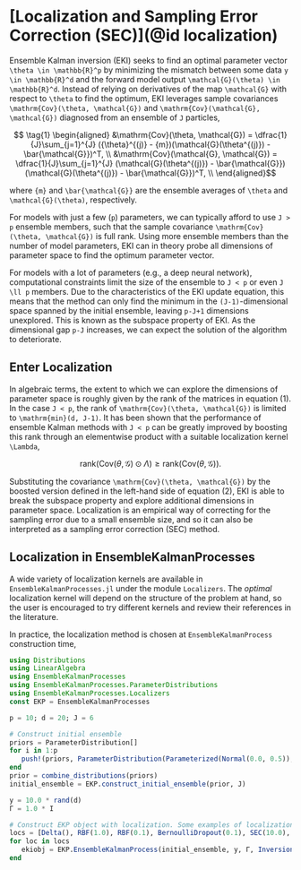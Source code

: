 # [Localization and Sampling Error Correction (SEC)](@id localization)

Ensemble Kalman inversion (EKI) seeks to find an optimal parameter vector ``\theta \in \mathbb{R}^p`` by minimizing the mismatch between some data ``y \in \mathbb{R}^d`` and the forward model output ``\mathcal{G}(\theta) \in \mathbb{R}^d``. Instead of relying on derivatives of the map ``\mathcal{G}`` with respect to ``\theta`` to find the optimum, EKI leverages sample covariances ``\mathrm{Cov}(\theta, \mathcal{G})`` and  ``\mathrm{Cov}(\mathcal{G}, \mathcal{G})`` diagnosed from an ensemble of ``J`` particles,

```math
   \tag{1}
   \begin{aligned}
         &\mathrm{Cov}(\theta, \mathcal{G}) = \dfrac{1}{J}\sum_{j=1}^{J}
        ({\theta}^{(j)} - {m})(\mathcal{G}(\theta^{(j)}) - \bar{\mathcal{G}})^T, \\

        &\mathrm{Cov}(\mathcal{G}, \mathcal{G}) = \dfrac{1}{J}\sum_{j=1}^{J}
        (\mathcal{G}(\theta^{(j)}) - \bar{\mathcal{G}})(\mathcal{G}(\theta^{(j)}) - \bar{\mathcal{G}})^T, \\
    \end{aligned}
```
where ``{m}`` and ``\bar{\mathcal{G}}`` are the ensemble averages of ``\theta`` and ``\mathcal{G}(\theta)``, respectively.

For models with just a few (``p``) parameters, we can typically afford to use ``J > p`` ensemble members, such that the sample covariance  ``\mathrm{Cov}(\theta, \mathcal{G})`` is full rank. Using more ensemble members than the number of model parameters, EKI can in theory probe all dimensions of parameter space to find the optimum parameter vector.

For models with a lot of parameters (e.g., a deep neural network), computational constraints limit the size of the ensemble to ``J < p`` or even ``J \ll p`` members. Due to the characteristics of the EKI update equation, this means that the method can only find the minimum in the ``(J-1)``-dimensional space spanned by the initial ensemble, leaving ``p-J+1`` dimensions unexplored. This is known as the subspace property of EKI. As the dimensional gap ``p-J`` increases, we can expect the solution of the algorithm to deteriorate.

## Enter Localization

In algebraic terms, the extent to which we can explore the dimensions of parameter space is roughly given by the rank of the matrices in equation (1). In the case ``J < p``, the rank of ``\mathrm{Cov}(\theta, \mathcal{G})`` is limited to ``\mathrm{min}(d, J-1)``. It has been shown that the performance of ensemble Kalman methods with ``J < p`` can be greatly improved by boosting this rank through an elementwise product with a suitable localization kernel ``\Lambda``,

```math
\tag{2} \mathrm{rank}(\mathrm{Cov}(\theta, \mathcal{G}) \odot \Lambda) \geq \mathrm{rank}(\mathrm{Cov}(\theta, \mathcal{G})).
```

Substituting the covariance ``\mathrm{Cov}(\theta, \mathcal{G})`` by the boosted version defined in the left-hand side of equation (2), EKI is able to break the subspace property and explore additional dimensions in parameter space. Localization is an empirical way of correcting for the sampling error due to a small ensemble size, and so it can also be interpreted as a sampling error correction (SEC) method.

## Localization in EnsembleKalmanProcesses

A wide variety of localization kernels are available in `EnsembleKalmanProcesses.jl` under the module `Localizers`. The *optimal* localization kernel will depend on the structure of the problem at hand, so the user is encouraged to try different kernels and review their references in the literature.

In practice, the localization method is chosen at `EnsembleKalmanProcess` construction time,

```julia
using Distributions
using LinearAlgebra
using EnsembleKalmanProcesses
using EnsembleKalmanProcesses.ParameterDistributions
using EnsembleKalmanProcesses.Localizers
const EKP = EnsembleKalmanProcesses

p = 10; d = 20; J = 6

# Construct initial ensemble
priors = ParameterDistribution[]
for i in 1:p
   push!(priors, ParameterDistribution(Parameterized(Normal(0.0, 0.5)), no_constraint(), string("u", i)))
end
prior = combine_distributions(priors)
initial_ensemble = EKP.construct_initial_ensemble(prior, J)

y = 10.0 * rand(d)
Γ = 1.0 * I

# Construct EKP object with localization. Some examples of localization methods:
locs = [Delta(), RBF(1.0), RBF(0.1), BernoulliDropout(0.1), SEC(10.0), SECFisher(), SEC(1.0, 0.1)]
for loc in locs
   ekiobj = EKP.EnsembleKalmanProcess(initial_ensemble, y, Γ, Inversion(); localization_method = loc)
end
``` 

